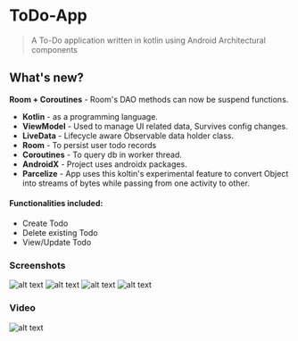 # ToDo-App
> A To-Do application written in kotlin using Android Architectural components

## What's new?  
**Room + Coroutines** - Room's DAO methods can now be suspend functions.

 - **Kotlin** - as a programming language.
 - **ViewModel** - Used to manage UI related data, Survives config changes.
 - **LiveData** - Lifecycle aware Observable data holder class.
 - **Room** - To persist user todo records
 - **Coroutines** - To query db in worker thread.
 - **AndroidX** - Project uses androidx packages.
 - **Parcelize** - App uses this koltin's experimental feature to convert Object into streams of bytes while passing from one activity to other.

#### Functionalities included:
- Create Todo
- Delete existing Todo
- View/Update Todo

### Screenshots
![alt text](https://github.com/GauravRana/ToDo_App/blob/master/screenshots/images/Screenshot_2020-08-11-19-15-37-50.jpg)
![alt text](https://github.com/GauravRana/ToDo_App/blob/master/screenshots/images/Screenshot_2020-08-11-19-15-44-70.jpg)
![alt text](https://github.com/GauravRana/ToDo_App/blob/master/screenshots/images/Screenshot_2020-08-11-19-15-52-39.jpg)
![alt text](https://github.com/GauravRana/ToDo_App/blob/master/screenshots/images/Screenshot_2020-08-11-19-21-33-60.jpg)

### Video
![alt text](https://giphy.com/gifs/fveLu3mCy4kTEqzkHJ)
